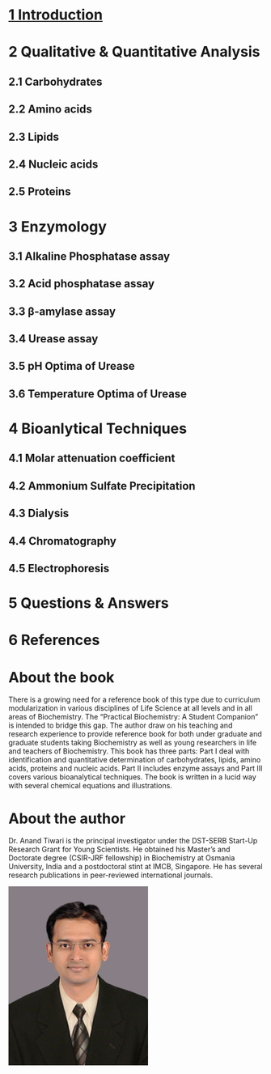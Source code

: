 # [1 Introduction](practical.md)

# 2 Qualitative & Quantitative Analysis
  ## 2.1 Carbohydrates
  ## 2.2 Amino acids
  ## 2.3 Lipids
  ## 2.4 Nucleic acids
  ## 2.5 Proteins
  
# 3 Enzymology
   ## 3.1 Alkaline Phosphatase assay
   ## 3.2 Acid phosphatase assay
   ## 3.3 β-amylase assay
   ## 3.4 Urease assay
   ## 3.5 pH Optima of Urease
   ## 3.6 Temperature Optima of Urease

# 4 Bioanlytical Techniques
   ## 4.1 Molar attenuation coefficient
   ## 4.2 Ammonium Sulfate Precipitation
   ## 4.3 Dialysis
   ## 4.4 Chromatography
   ## 4.5 Electrophoresis

# 5 Questions & Answers

# 6 References


# About the book

There is a growing need for a reference book of this type due to curriculum modularization in various disciplines of Life Science at all levels and in all areas of Biochemistry. The “Practical Biochemistry: A Student Companion” is intended to bridge this gap. The author draw on his teaching and research experience to provide reference book for both under graduate and graduate students taking Biochemistry as well as young researchers in life and teachers of Biochemistry. This book has three parts: Part I deal with identification and quantitative determination of carbohydrates, lipids, amino acids, proteins and nucleic acids. Part II includes enzyme assays and Part III covers various bioanalytical techniques. The book is written in a lucid way with several chemical equations and illustrations.

# About the author

Dr. Anand Tiwari is the principal investigator under the DST-SERB Start-Up Research Grant for Young Scientists. He obtained his Master’s and Doctorate degree (CSIR-JRF fellowship) in Biochemistry at Osmania University, India and a postdoctoral stint at IMCB, Singapore. He has several research publications in peer-reviewed international journals.

![pic](mypic.png)
